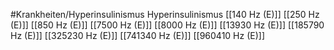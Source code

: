 #Krankheiten/Hyperinsulinismus
Hyperinsulinismus
[[140 Hz (E)]]
[[250 Hz (E)]]
[[850 Hz (E)]]
[[7500 Hz (E)]]
[[8000 Hz (E)]]
[[13930 Hz (E)]]
[[185790 Hz (E)]]
[[325230 Hz (E)]]
[[741340 Hz (E)]]
[[960410 Hz (E)]]
